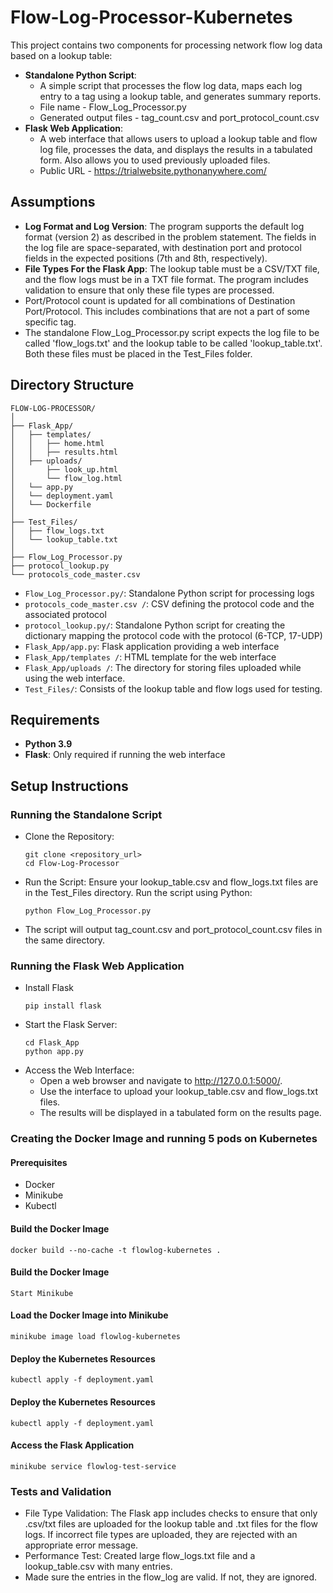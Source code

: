 # Flow-Log-Processor-Kubernetes

This project contains two components for processing network flow log data based on a lookup table:
- **Standalone Python Script**:
  - A simple script that processes the flow log data, maps each log entry to a tag using a lookup table, and generates summary reports.
  - File name - Flow_Log_Processor.py
  - Generated output files - tag_count.csv and port_protocol_count.csv
- **Flask Web Application**:
  - A web interface that allows users to upload a lookup table and flow log file, processes the data, and displays the results in a tabulated form. Also allows you to used previously uploaded files.
  - Public URL - https://trialwebsite.pythonanywhere.com/

## Assumptions
- **Log Format and Log Version**: The program supports the default log format (version 2) as described in the problem statement. The fields in the log file are space-separated, with destination port and protocol fields in the expected positions (7th and 8th, respectively).
- **File Types For the Flask App**: The lookup table must be a CSV/TXT file, and the flow logs must be in a TXT file format. The program includes validation to ensure that only these file types are processed.
- Port/Protocol count is updated for all combinations of Destination Port/Protocol. This includes combinations that are not a part of some specific tag.
- The standalone Flow_Log_Processor.py script expects the log file to be called 'flow_logs.txt' and the lookup table to be called 'lookup_table.txt'. Both these files must be placed in the Test_Files folder.

## Directory Structure
```
FLOW-LOG-PROCESSOR/
│
├── Flask_App/
│   ├── templates/
│   │   ├── home.html
│   │   ├── results.html
│   ├── uploads/
│       ├── look_up.html
│       └── flow_log.html
│   └── app.py
│   └── deployment.yaml
│   └── Dockerfile
│
├── Test_Files/
│   ├── flow_logs.txt
│   └── lookup_table.txt
│
├── Flow_Log_Processor.py
├── protocol_lookup.py
└── protocols_code_master.csv   
```
- `Flow_Log_Processor.py/`: Standalone Python script for processing logs
- `protocols_code_master.csv /`: CSV defining the protocol code and the associated protocol
- `protocol_lookup.py/`: Standalone Python script for creating the dictionary mapping the protocol code with the protocol (6-TCP, 17-UDP)
- `Flask_App/app.py`: Flask application providing a web interface
- `Flask_App/templates /`: HTML template for the web interface
- `Flask_App/uploads /`: The directory for storing files uploaded while using the web interface.
- `Test_Files/`: Consists of the lookup table and flow logs used for testing.

## Requirements
- **Python 3.9**
- **Flask**: Only required if running the web interface

## Setup Instructions

### Running the Standalone Script
- Clone the Repository:
  ```
  git clone <repository_url>
  cd Flow-Log-Processor
  ```
- Run the Script:
   Ensure your lookup_table.csv and flow_logs.txt files are in the Test_Files directory.
   Run the script using Python:
   ```
   python Flow_Log_Processor.py
   ```
- The script will output tag_count.csv and port_protocol_count.csv files in the same directory.

### Running the Flask Web Application
- Install Flask
  ```
  pip install flask
  ```
- Start the Flask Server:
  ```
  cd Flask_App
  python app.py
  ```
- Access the Web Interface:
  - Open a web browser and navigate to http://127.0.0.1:5000/.
  - Use the interface to upload your lookup_table.csv and flow_logs.txt files.
  - The results will be displayed in a tabulated form on the results page.

### Creating the Docker Image and running 5 pods on Kubernetes

#### Prerequisites
- Docker
- Minikube
- Kubectl

#### Build the Docker Image
```
docker build --no-cache -t flowlog-kubernetes .
```

#### Build the Docker Image
```
Start Minikube
```

#### Load the Docker Image into Minikube
```
minikube image load flowlog-kubernetes
```

#### Deploy the Kubernetes Resources
```
kubectl apply -f deployment.yaml
```

#### Deploy the Kubernetes Resources
```
kubectl apply -f deployment.yaml
```

#### Access the Flask Application
```
minikube service flowlog-test-service
```

### Tests and Validation

- File Type Validation: The Flask app includes checks to ensure that only .csv/txt files are uploaded for the lookup table and .txt files for the flow logs. If incorrect file types are uploaded, they are rejected with an appropriate error message.
- Performance Test: Created large flow_logs.txt file and a lookup_table.csv with many entries.
- Made sure the entries in the flow_log are valid. If not, they are ignored.

